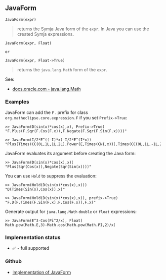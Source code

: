 ## JavaForm

```
JavaForm(expr)
```

> returns the Symja Java form of the `expr`. In Java you can use the created Symja expressions.

```
JavaForm(expr, Float)

or

JavaForm(expr, Float->True)
```

> returns the `java.lang.Math` form of the `expr`.  

See:  
* [docs.oracle.com - java.lang.Math](https://docs.oracle.com/javase/8/docs/api/java/lang/Math.html) 


### Examples

JavaForm can add the `F.` prefix for class `org.matheclipse.core.expression.F` if you set `Prefix->True`:

```
>> JavaForm(D(sin(x)*cos(x),x), Prefix->True)
"F.Plus(F.Sqr(F.Cos(F.x)),F.Negate(F.Sqr(F.Sin(F.x))))"

>> JavaForm(I/2*E^((-I)*x)-I/2*E^(I*x))
"Plus(Times(CC(0L,1L,1L,2L),Power(E,Times(CNI,x))),Times(CC(0L,1L,-1L,2L),Power(E,Times(CI,x))))"
```

JavaForm evaluates its argument before creating the Java form:

```
>> JavaForm(D(sin(x)*cos(x),x))
"Plus(Sqr(Cos(x)),Negate(Sqr(Sin(x))))"
```

You can use `Hold` to suppress the evaluation:

```
>> JavaForm(Hold(D(sin(x)*cos(x),x)))
"D(Times(Sin(x),Cos(x)),x)"

>> JavaForm(Hold(D(sin(x)*cos(x),x)), prefix->True)
"F.D(F.Times(F.Sin(F.x),F.Cos(F.x)),F.x)"
```

Generate output for `java.lang.Math` `double` or `float` expressions:

```
>> JavaForm(E^3-Cos(Pi^2/x), Float) 
Math.pow(Math.E,3)-Math.cos(Math.pow(Math.PI,2)/x)
```







### Implementation status

* &#x2705; - full supported

### Github

* [Implementation of JavaForm](https://github.com/axkr/symja_android_library/blob/master/symja_android_library/matheclipse-core/src/main/java/org/matheclipse/core/builtin/OutputFunctions.java#L454) 

